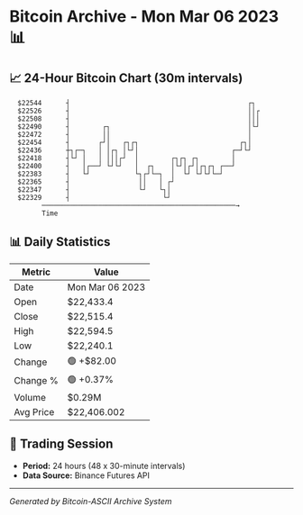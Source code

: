 # Bitcoin Archive - Mon Mar 06 2023 📊

## 📈 24-Hour Bitcoin Chart (30m intervals)

```
  $22544      ┤                                            ┌┐  
  $22526      ┤                                            ││┌ 
  $22508      ┤                                            │││ 
  $22490      ┤        ┌┐                                  │└┘ 
  $22472      ┤        ││                                  │   
  $22454      ┤       ┌┘│   ┌┐┌┐                         ┌┐│   
  $22436      ┼┐┌─┐   │ │┌┐ │└┘│                       ┌─┘└┘   
  $22418      ┤└┘ │   │ │││┌┘  │        ┌┐┌┐ ┌┐        │       
  $22400      ┤   │┌──┘ └┘└┘   │  ┌┐    │└┘│┌┘│┌┐┌┐ ┌──┘       
  $22383      ┤   └┘           └┐┌┘└─┐  │  └┘ └┘└┘└─┘          
  $22365      ┤                 ││   │ ┌┘                      
  $22347      ┤                 └┘   └┐│                       
  $22329      ┤                       └┘                       
        ────────────────────────────────────────────────→
        Time
```

## 📊 Daily Statistics

| Metric | Value |
|--------|-------|
| Date | Mon Mar 06 2023 |
| Open | $22,433.4 |
| Close | $22,515.4 |
| High | $22,594.5 |
| Low | $22,240.1 |
| Change | 🟢 +$82.00 |
| Change % | 🟢 +0.37% |
| Volume | $0.29M |
| Avg Price | $22,406.002 |

## 📅 Trading Session

- **Period:** 24 hours (48 x 30-minute intervals)
- **Data Source:** Binance Futures API

---
*Generated by Bitcoin-ASCII Archive System*
